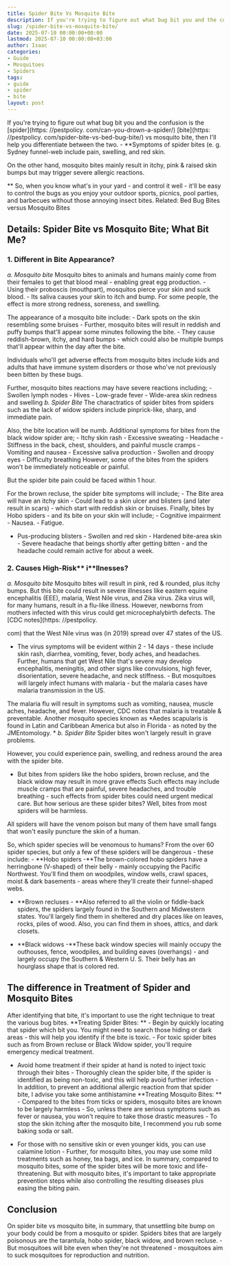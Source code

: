```yaml
---
title: Spider Bite Vs Mosquito Bite
description: If you're trying to figure out what bug bit you and the confusion is the spider bite vs mosquito bite, then I'll help you differentiate between the two. -...
slug: /spider-bite-vs-mosquito-bite/
date: 2025-07-10 00:00:00+00:00
lastmod: 2025-07-10 00:00:00+03:00
author: Isaac
categories:
- Guide
- Mosquitoes
- Spiders
tags:
- guide
- spider
- bite
layout: post
---
```


If you're trying to figure out what bug bit you and the confusion is the [spider](https: //pestpolicy. com/can-you-drown-a-spider/) [bite](https: //pestpolicy. com/spider-bite-vs-bed-bug-bite/) vs mosquito bite, then I'll help you differentiate between the two. - **Symptoms of spider bites (e. g. Sydney funnel-web include pain, swelling, and red skin.

On the other hand, mosquito bites mainly result in itchy, pink & raised skin bumps but may trigger severe allergic reactions.

** So, when you know what's in your yard - and control it well - it'll be easy to control the bugs as you enjoy your outdoor sports, picnics, pool parties, and barbecues without those annoying insect bites. Related: Bed Bug Bites versus Mosquito Bites

##  Details: Spider Bite vs Mosquito Bite; What Bit Me?

###  1. Different in Bite Appearance?

*a. Mosquito bite* Mosquito bites to animals and humans mainly come from their females to get that blood meal - enabling great egg production. - Using their proboscis (mouthpart), mosquitos pierce your skin and suck blood. - Its saliva causes your skin to itch and bump. For some people, the effect is more strong redness, soreness, and swelling.

The appearance of a mosquito bite include: - Dark spots on the skin resembling some bruises - Further, mosquito bites will result in reddish and puffy bumps that'll appear some minutes following the bite. - They cause reddish-brown, itchy, and hard bumps - which could also be multiple bumps that'll appear within the day after the bite.

Individuals who'll get adverse effects from mosquito bites include kids and adults that have immune system disorders or those who've not previously been bitten by these bugs.

Further, mosquito bites reactions may have severe reactions including; - Swollen lymph nodes - Hives - Low-grade fever - Wide-area skin redness and swelling *b. Spider Bite* The charactratics of spider bites from spiders such as the lack of widow spiders include pinprick-like, sharp, and immediate pain.

Also, the bite location will be numb. Additional symptoms for bites from the black widow spider are; - Itchy skin rash - Excessive sweating - Headache - Stiffness in the back, chest, shoulders, and painful muscle cramps - Vomiting and nausea - Excessive saliva production - Swollen and droopy eyes - Difficulty breathing However, some of the bites from the spiders won't be immediately noticeable or painful.

But the spider bite pain could be faced within 1 hour.

For the brown recluse, the spider bite symptoms will include; - The Bite area will have an itchy skin - Could lead to a skin ulcer and blisters (and later result in scars) - which start with reddish skin or bruises. Finally, bites by Hobo spiders - and its bite on your skin will include; - Cognitive impairment - Nausea. - Fatigue.

- Pus-producing blisters - Swollen and red skin - Hardened bite-area skin - Severe headache that beings shortly after getting bitten - and the headache could remain active for about a week.

###  2. Causes High-Risk** i**llnesses?

*a. Mosquito bite* Mosquito bites will result in pink, red & rounded, plus itchy bumps. But this bite could result in severe illnesses like eastern equine encephalitis (EEE), malaria, West Nile virus, and Zika virus. Zika virus will, for many humans, result in a flu-like illness. However, newborns from mothers infected with this virus could get microcephalybirth defects. The [CDC notes](https: //pestpolicy.

com) that the West Nile virus was (in 2019) spread over 47 states of the US.

- The virus symptoms will be evident within 2 - 14 days - these include skin rash, diarrhea, vomiting, fever, body aches, and headaches. Further, humans that get West Nile that's severe may develop encephalitis, meningitis, and other signs like convulsions, high fever, disorientation, severe headache, and neck stiffness. - But mosquitoes will largely infect humans with malaria - but the malaria cases have malaria transmission in the US.

The malaria flu will result in symptoms such as vomiting, nausea, muscle aches, headache, and fever. However, CDC notes that malaria is treatable & preventable. Another mosquito species known as *Aedes scapularis is found in Latin and Caribbean America but also in Florida - as noted by the JMEntomology. * *b. Spider Bite* Spider bites won't largely result in grave problems.

However, you could experience pain, swelling, and redness around the area with the spider bite.

- But bites from spiders like the hobo spiders, brown recluse, and the black widow may result in more grave effects Such effects may include muscle cramps that are painful, severe headaches, and trouble breathing - such effects from spider bites could need urgent medical care. But how serious are these spider bites? Well, bites from most spiders will be harmless.

All spiders will have the venom poison but many of them have small fangs that won't easily puncture the skin of a human.

So, which spider species will be venomous to humans? From the over 60 spider species, but only a few of these spiders will be dangerous - these include: - **Hobo spiders -**The brown-colored hobo spiders have a herringbone (V-shaped) of their belly - mainly occupying the Pacific Northwest. You'll find them on woodpiles, window wells, crawl spaces, moist & dark basements - areas where they'll create their funnel-shaped webs.

- **Brown recluses - **Also referred to all the violin or fiddle-back spiders, the spiders largely found in the Southern and Midwestern states. You'll largely find them in sheltered and dry places like on leaves, rocks, piles of wood. Also, you can find them in shoes, attics, and dark closets.

- **Black widows -**These back window species will mainly occupy the outhouses, fence, woodpiles, and building eaves (overhangs) - and largely occupy the Southern & Western U. S. Their belly has an hourglass shape that is colored red.

##  The difference in Treatment of Spider and Mosquito Bites

After identifying that bite, it's important to use the right technique to treat the various bug bites. **Treating Spider Bites: ** - Begin by quickly locating that spider which bit you. You might need to search those hiding or dark areas - this will help you identify if the bite is toxic. - For toxic spider bites such as from Brown recluse or Black Widow spider, you'll require emergency medical treatment.

- Avoid home treatment if their spider at hand is noted to inject toxic through their bites - Thoroughly clean the spider bite, if the spider is identified as being non-toxic, and this will help avoid further infection - In addition, to prevent an additional allergic reaction from that spider bite, I advise you take some antihistamine **Treating Mosquito Bites: ** - Compared to the bites from ticks or spiders, mosquito bites are known to be largely harmless - So, unless there are serious symptoms such as fever or nausea, you won't require to take those drastic measures - To stop the skin itching after the mosquito bite, I recommend you rub some baking soda or salt.

- For those with no sensitive skin or even younger kids, you can use calamine lotion - Further, for mosquito bites, you may use some mild treatments such as honey, tea bags, and ice. In summary, compared to mosquito bites, some of the spider bites will be more toxic and life-threatening. But with mosquito bites, it's important to take appropriate prevention steps while also controlling the resulting diseases plus easing the biting pain.

##  Conclusion

On spider bite vs mosquito bite, in summary, that unsettling bite bump on your body could be from a mosquito or spider. Spiders bites that are largely poisonous are the tarantula, hobo spider, black widow, and brown recluse. - But mosquitoes will bite even when they're not threatened - mosquitoes aim to suck mosquitoes for reproduction and nutrition.
